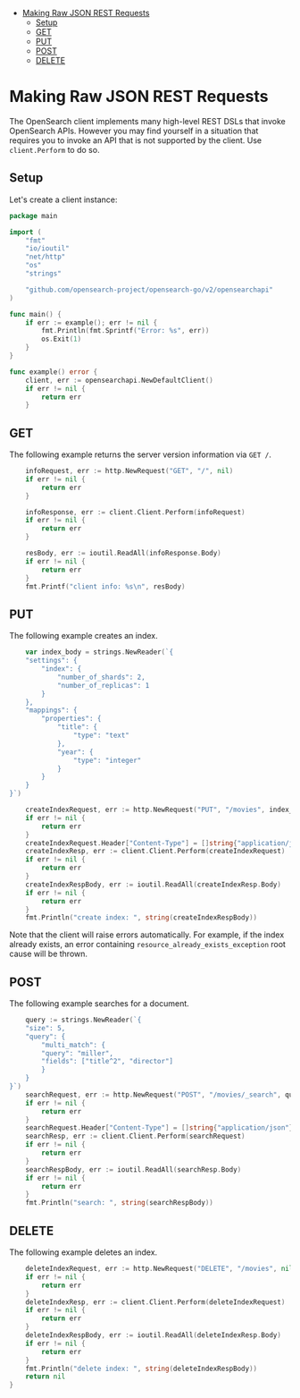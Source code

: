 - [Making Raw JSON REST Requests](#making-raw-json-rest-requests)
  - [Setup](#setup)
  - [GET](#get)
  - [PUT](#put)
  - [POST](#post)
  - [DELETE](#delete)

# Making Raw JSON REST Requests

The OpenSearch client implements many high-level REST DSLs that invoke OpenSearch APIs. However you may find yourself in a situation that requires you to invoke an API that is not supported by the client. Use `client.Perform` to do so.

## Setup

Let's create a client instance:

```go
package main

import (
	"fmt"
	"io/ioutil"
	"net/http"
	"os"
	"strings"

	"github.com/opensearch-project/opensearch-go/v2/opensearchapi"
)

func main() {
	if err := example(); err != nil {
		fmt.Println(fmt.Sprintf("Error: %s", err))
		os.Exit(1)
	}
}

func example() error {
	client, err := opensearchapi.NewDefaultClient()
	if err != nil {
		return err
	}
```

## GET

The following example returns the server version information via `GET /`.

```go
	infoRequest, err := http.NewRequest("GET", "/", nil)
	if err != nil {
		return err
	}

	infoResponse, err := client.Client.Perform(infoRequest)
	if err != nil {
		return err
	}

	resBody, err := ioutil.ReadAll(infoResponse.Body)
	if err != nil {
		return err
	}
	fmt.Printf("client info: %s\n", resBody)
```

## PUT

The following example creates an index.

```go
	var index_body = strings.NewReader(`{
    "settings": {
        "index": {
            "number_of_shards": 2,
            "number_of_replicas": 1
        }
    },
    "mappings": {
        "properties": {
            "title": {
                "type": "text"
            },
            "year": {
                "type": "integer"
            }
        }
    }
}`)

	createIndexRequest, err := http.NewRequest("PUT", "/movies", index_body)
	if err != nil {
		return err
	}
	createIndexRequest.Header["Content-Type"] = []string{"application/json"}
	createIndexResp, err := client.Client.Perform(createIndexRequest)
	if err != nil {
		return err
	}
	createIndexRespBody, err := ioutil.ReadAll(createIndexResp.Body)
	if err != nil {
		return err
	}
	fmt.Println("create index: ", string(createIndexRespBody))
```

Note that the client will raise errors automatically. For example, if the index already exists, an error containing `resource_already_exists_exception` root cause will be thrown.

## POST

The following example searches for a document.

```go
	query := strings.NewReader(`{
    "size": 5,
    "query": {
        "multi_match": {
        "query": "miller",
        "fields": ["title^2", "director"]
        }
    }
}`)
	searchRequest, err := http.NewRequest("POST", "/movies/_search", query)
	if err != nil {
		return err
	}
	searchRequest.Header["Content-Type"] = []string{"application/json"}
	searchResp, err := client.Client.Perform(searchRequest)
	if err != nil {
		return err
	}
	searchRespBody, err := ioutil.ReadAll(searchResp.Body)
	if err != nil {
		return err
	}
	fmt.Println("search: ", string(searchRespBody))
```

## DELETE

The following example deletes an index.

```go
	deleteIndexRequest, err := http.NewRequest("DELETE", "/movies", nil)
	if err != nil {
		return err
	}
	deleteIndexResp, err := client.Client.Perform(deleteIndexRequest)
	if err != nil {
		return err
	}
	deleteIndexRespBody, err := ioutil.ReadAll(deleteIndexResp.Body)
	if err != nil {
		return err
	}
	fmt.Println("delete index: ", string(deleteIndexRespBody))
	return nil
}
```
